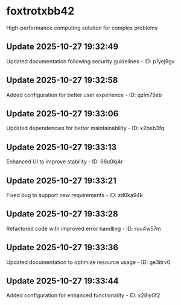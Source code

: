 # foxtrotxbb42
High-performance computing solution for complex problems

## Update 2025-10-27 19:32:49
Updated documentation following security guidelines - ID: p1yej9gx


## Update 2025-10-27 19:32:58
Added configuration for better user experience - ID: qzlm75eb


## Update 2025-10-27 19:33:06
Updated dependencies for better maintainability - ID: x2beb3fq


## Update 2025-10-27 19:33:13
Enhanced UI to improve stability - ID: 68u0kj4r


## Update 2025-10-27 19:33:21
Fixed bug to support new requirements - ID: zd0ka94k


## Update 2025-10-27 19:33:28
Refactored code with improved error handling - ID: ruu4w57m


## Update 2025-10-27 19:33:36
Updated documentation to optimize resource usage - ID: ge3itrv0


## Update 2025-10-27 19:33:44
Added configuration for enhanced functionality - ID: x28iy0f2

